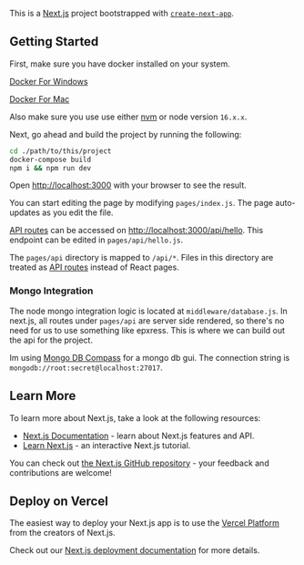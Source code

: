 This is a [Next.js](https://nextjs.org/) project bootstrapped with [`create-next-app`](https://github.com/vercel/next.js/tree/canary/packages/create-next-app).

## Getting Started

First, make sure you have docker installed on your system.

[Docker For Windows](https://docs.docker.com/desktop/windows/install/)

[Docker For Mac](https://docs.docker.com/desktop/mac/install/)

Also make sure you use use either [nvm](https://github.com/nvm-sh/nvm#installing-and-updating) or node version `16.x.x`.

Next, go ahead and build the project by running the following:

```bash
cd ./path/to/this/project
docker-compose build
npm i && npm run dev
```

Open [http://localhost:3000](http://localhost:3000) with your browser to see the result.

You can start editing the page by modifying `pages/index.js`. The page auto-updates as you edit the file.

[API routes](https://nextjs.org/docs/api-routes/introduction) can be accessed on [http://localhost:3000/api/hello](http://localhost:3000/api/hello). This endpoint can be edited in `pages/api/hello.js`.

The `pages/api` directory is mapped to `/api/*`. Files in this directory are treated as [API routes](https://nextjs.org/docs/api-routes/introduction) instead of React pages.

### Mongo Integration
The node mongo integration logic is located at `middleware/database.js`. In next.js, all routes under `pages/api` are server side rendered, so there's no need for us to use something like epxress. This is where we can build out the api for the project.

Im using [Mongo DB Compass](https://www.mongodb.com/products/compass) for a mongo db gui. The connection string is `mongodb://root:secret@localhost:27017`. 

## Learn More

To learn more about Next.js, take a look at the following resources:

- [Next.js Documentation](https://nextjs.org/docs) - learn about Next.js features and API.
- [Learn Next.js](https://nextjs.org/learn) - an interactive Next.js tutorial.

You can check out [the Next.js GitHub repository](https://github.com/vercel/next.js/) - your feedback and contributions are welcome!

## Deploy on Vercel

The easiest way to deploy your Next.js app is to use the [Vercel Platform](https://vercel.com/new?utm_medium=default-template&filter=next.js&utm_source=create-next-app&utm_campaign=create-next-app-readme) from the creators of Next.js.

Check out our [Next.js deployment documentation](https://nextjs.org/docs/deployment) for more details.

